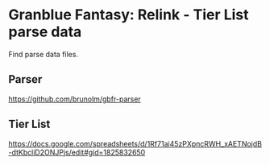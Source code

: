 # Granblue Fantasy: Relink - Tier List parse data

Find parse data files.

## Parser

https://github.com/brunolm/gbfr-parser

## Tier List

https://docs.google.com/spreadsheets/d/1Rf71ai45zPXpncRWH_xAETNojdB-dtKbcliD2ONJPjs/edit#gid=1825832650
